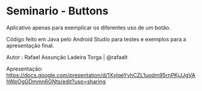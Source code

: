 # Seminario - Buttons
Aplicativo apenas para exemplicar os diferentes uso de um botão.

Código feito em Java pelo Android Studio para testes e exemplos para a apresentação final.

Autor : Rafael Assunção Ladeira Torga | @rafaalt

Apresentação: https://docs.google.com/presentation/d/1XvlqeYyhCZL1uodm95rnPKjJJgVAhWpOgGDmmn6GNts/edit?usp=sharing
